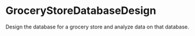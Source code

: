 # GroceryStoreDatabaseDesign
Design the database for a grocery store and analyze data on that database.
